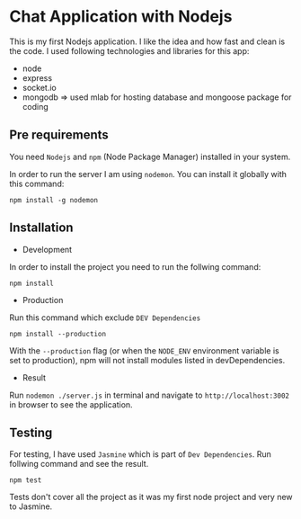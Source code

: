 # Chat Application with Nodejs
This is my first Nodejs application. I like the idea and how fast and clean is the code. I used following technologies and libraries for this app:
* node
* express
* socket.io
* mongodb => used mlab for hosting database and mongoose package for coding

## Pre requirements
You need `Nodejs` and `npm` (Node Package Manager) installed in your system.

In order to run the server I am using `nodemon`. You can install it globally with this command:
```
npm install -g nodemon
```

## Installation
* Development 

In order to install the project you need to run the follwing command:
```
npm install
```
* Production

Run this command which exclude `DEV Dependencies`
```
npm install --production
```
With the `--production` flag (or when the `NODE_ENV` environment variable is set to production), npm will not install modules listed in devDependencies.

* Result

Run `nodemon ./server.js` in terminal and navigate to `http://localhost:3002` in browser to see the application.

## Testing
For testing, I have used `Jasmine` which is part of `Dev Dependencies`. Run follwing command and see the result.
```
npm test
```

Tests don't cover all the project as it was my first node project and very new to Jasmine.